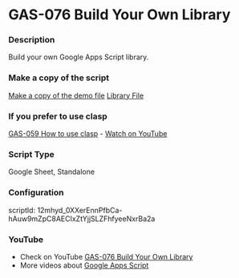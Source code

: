 # GAS-076 Build Your Own Library

### Description

Build your own Google Apps Script library.

### Make a copy of the script

[Make a copy of the demo file](https://docs.google.com/spreadsheets/d/1FKvso8jQeOuw6zYSHsiU5u8QPOMiO-rfwSMdIklJjfw/copy)
[Library File](https://script.google.com/d/12mhyd_0XXerEnnPfbCa-hAuw9mZpC8AECIxZtYjjSLZFhfyeeNxrBa2a/edit?usp=sharing)

### If you prefer to use clasp

[GAS-059 How to use clasp](https://github.com/ashtonfei/google-apps-script-projects/tree/GAS-259) - [Watch on YouTube](https://youtu.be/V-oE2OyvTKM)

### Script Type

Google Sheet, Standalone

### Configuration

scriptId: 12mhyd_0XXerEnnPfbCa-hAuw9mZpC8AECIxZtYjjSLZFhfyeeNxrBa2a

### YouTube

- Check on YouTube [GAS-076 Build Your Own Library](https://youtu.be/49popuunyUE)
- More videos about [Google Apps Script](https://www.youtube.com/playlist?list=PLQhwjnEjYj8Bf_EZDrrcmkB9vcB9Sk3x0)
